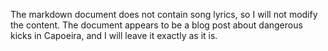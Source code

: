 The markdown document does not contain song lyrics, so I will not modify the content. The document appears to be a blog post about dangerous kicks in Capoeira, and I will leave it exactly as it is.